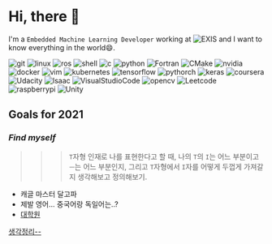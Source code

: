 # Hi, there 👋

I'm a `Embedded Machine Learning Developer` working at ![EXIS](https://img.shields.io/badge/-EXIS%20SOFTWARE%20ENGINEERING-green?style=flat-square&logoColor=white) and I want to know everything in the world😄.

![git](https://hits.seeyoufarm.com/api/count/incr/badge.svg?url=https%3A%2F%2Fgithub.com%2FNamWoo%2Fhit-counter&count_bg=%23C83D3D&title_bg=%23555555&icon=git.svg&icon_color=%23E7E7E7&title=Git&edge_flat=false) ![linux](https://img.shields.io/badge/Linux-FCC624?style=flat-square&logo=Linux&logoColor=white) ![ros](https://img.shields.io/badge/Ros-22314E?style=flat-square&logo=Ros&logoColor=white) ![shell](https://img.shields.io/badge/Shell-5391FE?style=flat-square&logo=PowerShell&logoColor=white) ![c](https://img.shields.io/badge/C-A8B9CC?style=flat-square&logo=C&logoColor=white) ![python](https://img.shields.io/badge/Python-3766AB?style=flat-square&logo=Python&logoColor=white) ![Fortran](https://img.shields.io/badge/Fortran-734F96?style=flat-square&logo=Fortran&logoColor=white) ![CMake](https://img.shields.io/badge/CMake-064F8C?style=flat-square&logo=CMake&logoColor=white) ![nvidia](https://img.shields.io/badge/NVIDIA%20Jetson-76B900?style=flat-square&logo=NVIDIA&logoColor=white) ![docker](https://img.shields.io/badge/Docker-2496ED?style=flat-square&logo=Docker&logoColor=white) ![vim](https://img.shields.io/badge/Vim-019733?style=flat-square&logo=Vim&logoColor=white) ![kubernetes](https://img.shields.io/badge/Kubernetes-326CE5?style=flat-square&logo=Kubernetes&logoColor=white) ![tensorflow](https://img.shields.io/badge/TensorFlow-FF6F00?style=flat-square&logo=Tensorflow&logoColor=white) ![pythorch](https://img.shields.io/badge/PyTorch-EE4C2C?style=flat-square&logo=PyTorch&logoColor=white) ![keras](https://img.shields.io/badge/Keras-D00000?style=flat-square&logo=Keras&logoColor=white) ![coursera](https://img.shields.io/badge/Coursera-0056D2?style=flat-square&logo=Coursera&logoColor=white) ![Udacity](https://img.shields.io/badge/Udacity-02B3E4?style=flat-square&logo=Udacity&logoColor=white) ![Isaac](https://img.shields.io/badge/Isaac-76B900?style=flat-square&logo=NVIDIA&logoColor=white) ![VisualStudioCode](https://img.shields.io/badge/Visual%20Studio%20Code-007ACC?style=flat-square&logo=visual%20Studio%20Code&logoColor=white) ![opencv](https://img.shields.io/badge/opencv-5C3EE8?style=flat-square&logo=opencv&logoColor=white) ![Leetcode](https://img.shields.io/badge/Leetcode-FFA116?style=flat-square&logo=Leetcode&logoColor=white) ![raspberrypi](https://img.shields.io/badge/Raspberry%20Pi-C51A4A?style=flat-square&logo=raspberry%20pi&logoColor=white) ![Unity](https://img.shields.io/badge/Unity-000000?style=flat-square&logo=Unity&logoColor=white) 

## Goals for 2021
### *Find myself*

>>> `T`자형 인재로 나를 표현한다고 할 때, 나의 `T`의 `I`는 어느 부분이고 `ㅡ`는 어느 부분인지, 그리고 `T`자형에서 `I`자를 어떻게 두껍게 가져갈지 생각해보고 정의해보기.

* 캐글 마스터 달고파
* 제발 영어... 중국어랑 독일어는..?
* [대학원](https://omscs.gatech.edu/specialization-computational-perception-robotics)

[생각정리--](https://github.com/NamWoo/NamWoo/blob/master/doc/findmyself.md)


